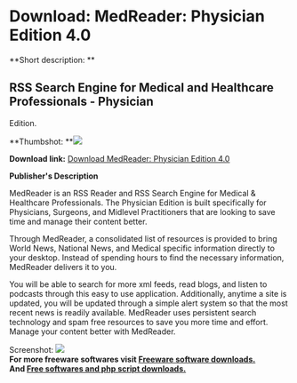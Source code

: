 # Download: MedReader: Physician Edition 4.0

**Short description: **

## RSS Search Engine for Medical and Healthcare Professionals - Physician
Edition.

  
**Thumbshot: **![](http://www.freewarefiles.com/screenshot/mrphysician4_md.gif)   
  
**Download link:** [Download MedReader: Physician Edition 4.0](http://freesoftwares.boysofts.com/MedReader-Physician-Edition_program_15530.html)  
  

**Publisher's Description**  
  

MedReader is an RSS Reader and RSS Search Engine for Medical & Healthcare
Professionals. The Physician Edition is built specifically for Physicians,
Surgeons, and Midlevel Practitioners that are looking to save time and manage
their content better.

Through MedReader, a consolidated list of resources is provided to bring World
News, National News, and Medical specific information directly to your
desktop. Instead of spending hours to find the necessary information,
MedReader delivers it to you.

You will be able to search for more xml feeds, read blogs, and listen to
podcasts through this easy to use application. Additionally, anytime a site is
updated, you will be updated through a simple alert system so that the most
recent news is readily available. MedReader uses persistent search technology
and spam free resources to save you more time and effort. Manage your content
better with MedReader.

  
  
Screenshot: ![](http://www.freewarefiles.com/screenshot/mrphysician4.gif)  
**For more freeware softwares visit [Freeware software downloads.](http://freesoftwares.boysofts.com/)**   
**And [Free softwares and php script downloads.](http://www.boysofts.com/)**

